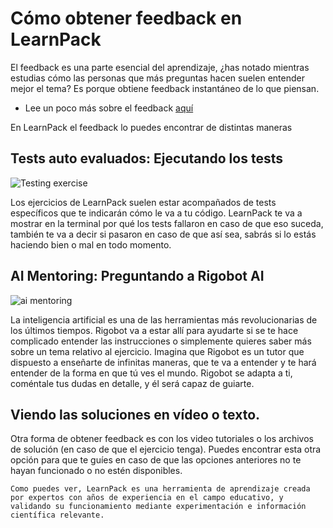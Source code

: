 # Cómo obtener feedback en LearnPack  
El feedback es una parte esencial del aprendizaje, ¿has notado mientras estudias cómo las personas que más preguntas hacen suelen entender mejor el tema? Es porque obtiene feedback instantáneo de lo que piensan.   
- Lee un poco más sobre el feedback [aquí](https://4geeks.com/mastering-technical-knowledge#feedback-quality-and-frequency)

En LearnPack el feedback lo puedes encontrar de distintas maneras

## **Tests auto evaluados**: Ejecutando los tests 
![Testing exercise](https://github.com/learnpack/docs/assets/107764250/dc4910a7-4ec7-4879-ac68-cd174ee29dc8)  

Los ejercicios de LearnPack suelen estar acompañados de tests específicos que te indicarán cómo le va a tu código. LearnPack te va a mostrar en la terminal por qué los tests fallaron en caso de que eso suceda, también te va a decir si pasaron en caso de que así sea, sabrás si lo estás haciendo bien o mal en todo momento.  

## **AI Mentoring**: Preguntando a Rigobot AI 
![ai mentoring](https://github.com/learnpack/docs/assets/107764250/21bfa49c-b6bd-4c9e-806a-38e718f6fd39)  

La inteligencia artificial es una de las herramientas más revolucionarias de los últimos tiempos. Rigobot va a estar allí para ayudarte si se te hace complicado entender las instrucciones o simplemente quieres saber más sobre un tema relativo al ejercicio. Imagina que Rigobot es un tutor que dispuesto a enseñarte de infinitas maneras, que te va a entender y te hará entender de la forma en que tú ves el mundo. Rigobot se adapta a ti, coméntale tus dudas en detalle, y él será capaz de guiarte.  

## Viendo las soluciones en vídeo o texto. 
Otra forma de obtener feedback es con los video tutoriales o los archivos de solución (en caso de que el ejercicio tenga). Puedes encontrar esta otra opción para que te guíes en caso de que las opciones anteriores no te hayan funcionado o no estén disponibles.   

`Como puedes ver, LearnPack es una herramienta de aprendizaje creada por expertos con años de experiencia en el campo educativo, y validando su funcionamiento mediante experimentación e información científica relevante.`
